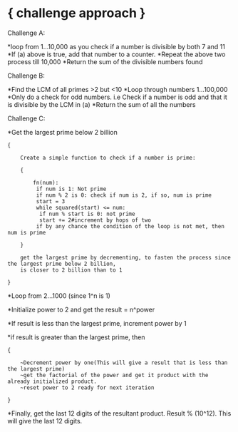 { challenge approach }
=======================================

Challenge A:

*loop from 1...10,000 as you check if a number is divisible by both 7 and 11
*If (a) above is true, add that number to a counter. 
*Repeat the above two process till 10,000
*Return the sum of the divisible numbers found

Challenge B:

*Find the LCM of all primes >2 but <10
*Loop through numbers 1...100,000
*Only do a check for odd numbers. i.e Check if a number is odd and that it is divisible by the LCM in (a)
*Return the sum of all the numbers

Challenge C:

*Get the largest prime below 2 billion

 	{
 	
 		Create a simple function to check if a number is prime:
 		
 		{
 		
 			fn(num):
 			 if num is 1: Not prime
 			 if num % 2 is 0: check if num is 2, if so, num is prime
 			 start = 3
 			 while squared(start) <= num:
 			  if num % start is 0: not prime
 			  start += 2#increment by hops of two
 			 if by any chance the condition of the loop is not met, then num is prime
 			 
 		}
 		
 		get the largest prime by decrementing, to fasten the process since the largest prime below 2 billion,
 		is closer to 2 billion than to 1
 		
 	}
 	
*Loop from 2...1000 (since 1^n is 1)

*Initialize power to 2 and get the result = n^power

*If result is less than the largest prime, increment power by 1

*if result is greater than the largest prime, then

  	{
  	
  		~Decrement power by one(This will give a result that is less than the largest prime)
  		~get the factorial of the power and get it product with the already initialized product.
  		~reset power to 2 ready for next iteration
  		
  	}

*Finally, get the last 12 digits of the resultant product. Result % (10^12). This will give the 
  	last 12 digits.
